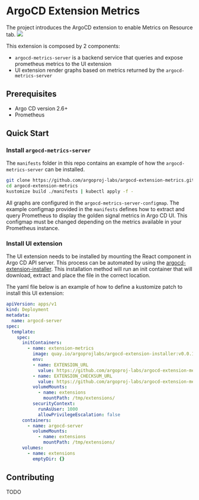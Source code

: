 # ArgoCD Extension Metrics

The project introduces the ArgoCD extension to enable Metrics on Resource tab.
![](./docs/images/screenshot.png)

This extension is composed by 2 components:
- `argocd-metrics-server` is a backend service that queries and expose
  prometheus metrics to the UI extension
- UI extension render graphs based on metrics returned by the `argocd-metrics-server`

## Prerequisites

- Argo CD version 2.6+
- Prometheus

## Quick Start

### Install `argocd-metrics-server`

The `manifests` folder in this repo contains an example of how the
`argocd-metrics-server` can be installed.

```sh
git clone https://github.com/argoproj-labs/argocd-extension-metrics.git
cd argocd-extension-metrics
kustomize build ./manifests | kubectl apply -f -
```

All graphs are configured in the `argocd-metrics-server-configmap`.
The example configmap provided in the `manifests` defines how to
extract and query Prometheus to display the golden signal metrics in
Argo CD UI. This configmap must be changed depending on the metrics
available in your Prometheus instance.


### Install UI extension

The UI extension needs to be installed by mounting the React component
in Argo CD API server. This process can be automated by using the
[argocd-extension-installer][1]. This installation method will run an
init container that will download, extract and place the file in the
correct location.

The yaml file below is an example of how to define a kustomize patch
to install this UI extension:

```yaml
apiVersion: apps/v1
kind: Deployment
metadata:
  name: argocd-server
spec:
  template:
    spec:
      initContainers:
        - name: extension-metrics
          image: quay.io/argoprojlabs/argocd-extension-installer:v0.0.1
          env:
          - name: EXTENSION_URL
            value: https://github.com/argoproj-labs/argocd-extension-metrics/releases/download/v1.0.0/extension.tar.gz
          - name: EXTENSION_CHECKSUM_URL
            value: https://github.com/argoproj-labs/argocd-extension-metrics/releases/download/v1.0.0/extension_checksums.txt
          volumeMounts:
            - name: extensions
              mountPath: /tmp/extensions/
          securityContext:
            runAsUser: 1000
            allowPrivilegeEscalation: false
      containers:
        - name: argocd-server
          volumeMounts:
            - name: extensions
              mountPath: /tmp/extensions/
      volumes:
        - name: extensions
          emptyDir: {}
```

## Contributing

TODO

[1]: https://github.com/argoproj-labs/argocd-extension-installer
